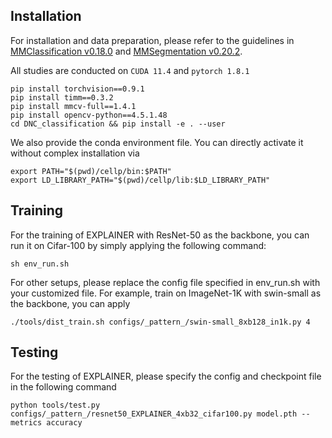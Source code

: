 ## Installation

For installation and data preparation, please refer to the guidelines in [MMClassification v0.18.0](https://github.com/open-mmlab/mmclassification/tree/v0.18.0) and [MMSegmentation v0.20.2](https://github.com/open-mmlab/mmsegmentation/tree/v0.20.2).

All studies are conducted on ```CUDA 11.4``` and  ```pytorch 1.8.1``` 

```
pip install torchvision==0.9.1
pip install timm==0.3.2
pip install mmcv-full==1.4.1
pip install opencv-python==4.5.1.48
cd DNC_classification && pip install -e . --user
```

We also provide the conda environment file. You can directly activate it without complex installation via
```
export PATH="$(pwd)/cellp/bin:$PATH"
export LD_LIBRARY_PATH="$(pwd)/cellp/lib:$LD_LIBRARY_PATH"
```

## Training


For the training of EXPLAINER with ResNet-50 as the backbone, you can run it on Cifar-100 by simply applying the following command:
```
sh env_run.sh
```

For other setups, please replace the config file specified in env_run.sh with your customized file. For example, train on ImageNet-1K with swin-small as the backbone, you can apply
```
./tools/dist_train.sh configs/_pattern_/swin-small_8xb128_in1k.py 4
```

## Testing

For the testing of EXPLAINER, please specify the config and checkpoint file in the following command

```
python tools/test.py configs/_pattern_/resnet50_EXPLAINER_4xb32_cifar100.py model.pth --metrics accuracy
```